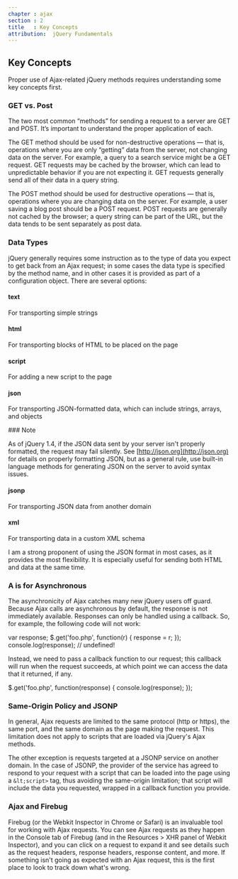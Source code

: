 ```yaml
---
chapter : ajax
section : 2
title   : Key Concepts
attribution:  jQuery Fundamentals
---
```

## Key Concepts

Proper use of Ajax-related jQuery methods requires understanding some key
concepts first.

### GET vs. Post

The two most common “methods” for sending a request to a server are GET and
POST.  It’s important to understand the proper application of each.

The GET method should be used for non-destructive operations — that is,
operations where you are only “getting” data from the server, not changing data
on the server.  For example, a query to a search service might be a GET
request.  GET requests may be cached by the browser, which can lead to
unpredictable behavior if you are not expecting it.  GET requests generally
send all of their data in a query string.

The POST method should be used for destructive operations — that is, operations
where you are changing data on the server.  For example, a user saving a blog
post should be a POST request.  POST requests are generally not cached by the
browser; a query string can be part of the URL, but the data tends to be sent
separately as post data.

### Data Types

jQuery generally requires some instruction as to the type of data you expect to
get back from an Ajax request; in some cases the data type is specified by the
method name, and in other cases it is provided as part of a configuration
object. There are several options:

#### text

For transporting simple strings

#### html

For transporting blocks of HTML to be placed on the page

#### script

For adding a new script to the page

#### json

For transporting JSON-formatted data, which can include strings, arrays, and objects

<div class="note" markdown="1">
### Note

As of jQuery 1.4, if the JSON data sent by your server isn't properly
formatted, the request may fail silently.  See
[http://json.org](http://json.org) for details on properly formatting JSON, but
as a general rule, use built-in language methods for generating JSON on the
server to avoid syntax issues.

#### jsonp

For transporting JSON data from another domain

#### xml

For transporting data in a custom XML schema

I am a strong proponent of using the JSON format in most cases, as it provides
the most flexibility. It is especially useful for sending both HTML and data at
the same time.

### A is for Asynchronous

The asynchronicity of Ajax catches many new jQuery users off guard.  Because
Ajax calls are asynchronous by default, the response is not immediately
available.  Responses can only be handled using a callback.  So, for example,
the following code will not work:

<div class="example" markdown="1">
    var response;
    $.get('foo.php', function(r) { response = r; });
    console.log(response); // undefined!
</div>

Instead, we need to pass a callback function to our request; this callback will
run when the request succeeds, at which point we can access the data that it
returned, if any.

<div class="example" markdown="1">
    $.get('foo.php', function(response) { console.log(response); });
</div>

### Same-Origin Policy and JSONP

In general, Ajax requests are limited to the same protocol (http or https), the
same port, and the same domain as the page making the request.  This limitation
does not apply to scripts that are loaded via jQuery's Ajax methods.

The other exception is requests targeted at a JSONP service on another domain.
In the case of JSONP, the provider of the service has agreed to respond to your
request with a script that can be loaded into the page using a `&lt;script>`
tag, thus avoiding the same-origin limitation; that script will include the
data you requested, wrapped in a callback function you provide.

### Ajax and Firebug

Firebug (or the Webkit Inspector in Chrome or Safari) is an invaluable tool for
working with Ajax requests.  You can see Ajax requests as they happen in the
Console tab of Firebug (and in the Resources > XHR panel of Webkit Inspector),
and you can click on a request to expand it and see details such as the request
headers, response headers, response content, and more.  If something isn't
going as expected with an Ajax request, this is the first place to look to
track down what's wrong.
